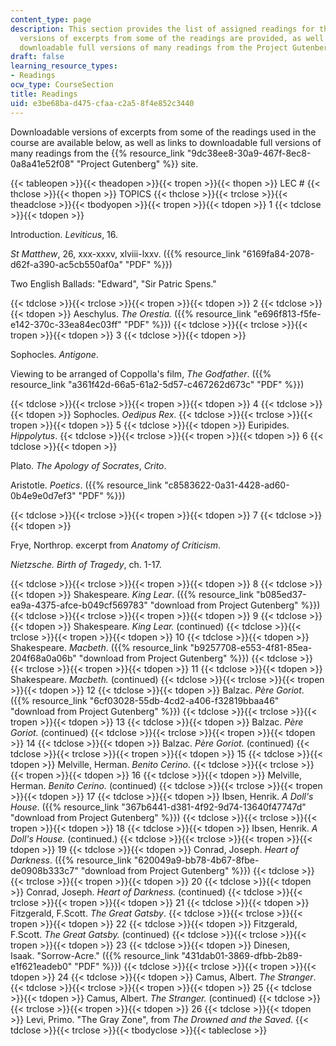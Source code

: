```yaml
---
content_type: page
description: This section provides the list of assigned readings for the course. Downloadable
  versions of excerpts from some of the readings are provided, as well as links to
  downloadable full versions of many readings from the Project Gutenberg site.
draft: false
learning_resource_types:
- Readings
ocw_type: CourseSection
title: Readings
uid: e3be68ba-d475-cfaa-c2a5-8f4e852c3440
---
```

Downloadable versions of excerpts from some of the readings used in the course are available below, as well as links to downloadable full versions of many readings from the {{% resource_link "9dc38ee8-30a9-467f-8ec8-0a8a41e52f08" "Project Gutenberg" %}} site.

{{< tableopen >}}{{< theadopen >}}{{< tropen >}}{{< thopen >}}
LEC #
{{< thclose >}}{{< thopen >}}
TOPICS
{{< thclose >}}{{< trclose >}}{{< theadclose >}}{{< tbodyopen >}}{{< tropen >}}{{< tdopen >}}
1
{{< tdclose >}}{{< tdopen >}}

Introduction. *Leviticus*, 16.

*St Matthew*, 26, xxx-xxxv, xlviii-lxxv. ({{% resource_link "6169fa84-2078-d62f-a390-ac5cb550af0a" "PDF" %}})

Two English Ballads: "Edward", "Sir Patric Spens."

{{< tdclose >}}{{< trclose >}}{{< tropen >}}{{< tdopen >}}
2
{{< tdclose >}}{{< tdopen >}}
Aeschylus. *The Orestia.* ({{% resource_link "e696f813-f5fe-e142-370c-33ea84ec03ff" "PDF" %}})
{{< tdclose >}}{{< trclose >}}{{< tropen >}}{{< tdopen >}}
3
{{< tdclose >}}{{< tdopen >}}

Sophocles. *Antigone*.

Viewing to be arranged of Coppolla's film, *The Godfather*. ({{% resource_link "a361f42d-66a5-61a2-5d57-c467262d673c" "PDF" %}})

{{< tdclose >}}{{< trclose >}}{{< tropen >}}{{< tdopen >}}
4
{{< tdclose >}}{{< tdopen >}}
Sophocles. *Oedipus Rex*.
{{< tdclose >}}{{< trclose >}}{{< tropen >}}{{< tdopen >}}
5
{{< tdclose >}}{{< tdopen >}}
Euripides. *Hippolytus*.
{{< tdclose >}}{{< trclose >}}{{< tropen >}}{{< tdopen >}}
6
{{< tdclose >}}{{< tdopen >}}

Plato. *The Apology of Socrates*, *Crito*.

Aristotle. *Poetics*. ({{% resource_link "c8583622-0a31-4428-ad60-0b4e9e0d7ef3" "PDF" %}})

{{< tdclose >}}{{< trclose >}}{{< tropen >}}{{< tdopen >}}
7
{{< tdclose >}}{{< tdopen >}}

Frye, Northrop. excerpt from *Anatomy of Criticism*.

*Nietzsche. Birth of Tragedy*, ch. 1-17.

{{< tdclose >}}{{< trclose >}}{{< tropen >}}{{< tdopen >}}
8
{{< tdclose >}}{{< tdopen >}}
Shakespeare. *King Lear*. ({{% resource_link "b085ed37-ea9a-4375-afce-b049cf569783" "download from Project Gutenberg" %}})
{{< tdclose >}}{{< trclose >}}{{< tropen >}}{{< tdopen >}}
9
{{< tdclose >}}{{< tdopen >}}
Shakespeare. *King Lear.* (continued)
{{< tdclose >}}{{< trclose >}}{{< tropen >}}{{< tdopen >}}
10
{{< tdclose >}}{{< tdopen >}}
Shakespeare. *Macbeth*. ({{% resource_link "b9257708-e553-4f81-85ea-204f68a0a06b" "download from Project Gutenberg" %}})
{{< tdclose >}}{{< trclose >}}{{< tropen >}}{{< tdopen >}}
11
{{< tdclose >}}{{< tdopen >}}
Shakespeare. *Macbeth.* (continued)
{{< tdclose >}}{{< trclose >}}{{< tropen >}}{{< tdopen >}}
12
{{< tdclose >}}{{< tdopen >}}
Balzac. *Père Goriot*. ({{% resource_link "6cf03028-55db-4cd2-a406-f32819bbaa46" "download from Project Gutenberg" %}})
{{< tdclose >}}{{< trclose >}}{{< tropen >}}{{< tdopen >}}
13
{{< tdclose >}}{{< tdopen >}}
Balzac. *Père Goriot.* (continued)
{{< tdclose >}}{{< trclose >}}{{< tropen >}}{{< tdopen >}}
14
{{< tdclose >}}{{< tdopen >}}
Balzac. *Père Goriot.* (continued)
{{< tdclose >}}{{< trclose >}}{{< tropen >}}{{< tdopen >}}
15
{{< tdclose >}}{{< tdopen >}}
Melville, Herman. *Benito Cerino*.
{{< tdclose >}}{{< trclose >}}{{< tropen >}}{{< tdopen >}}
16
{{< tdclose >}}{{< tdopen >}}
Melville, Herman. *Benito Cerino.* (continued)
{{< tdclose >}}{{< trclose >}}{{< tropen >}}{{< tdopen >}}
17
{{< tdclose >}}{{< tdopen >}}
Ibsen, Henrik. *A Doll's House*. ({{% resource_link "367b6441-d381-4f92-9d74-13640f47747d" "download from Project Gutenberg" %}})
{{< tdclose >}}{{< trclose >}}{{< tropen >}}{{< tdopen >}}
18
{{< tdclose >}}{{< tdopen >}}
Ibsen, Henrik. *A Doll's House.* (continued.)
{{< tdclose >}}{{< trclose >}}{{< tropen >}}{{< tdopen >}}
19
{{< tdclose >}}{{< tdopen >}}
Conrad, Joseph. *Heart of Darkness*. ({{% resource_link "620049a9-bb78-4b67-8fbe-de0908b333c7" "download from Project Gutenberg" %}})
{{< tdclose >}}{{< trclose >}}{{< tropen >}}{{< tdopen >}}
20
{{< tdclose >}}{{< tdopen >}}
Conrad, Joseph. *Heart of Darkness.* (continued)
{{< tdclose >}}{{< trclose >}}{{< tropen >}}{{< tdopen >}}
21
{{< tdclose >}}{{< tdopen >}}
Fitzgerald, F.Scott. *The Great Gatsby*.
{{< tdclose >}}{{< trclose >}}{{< tropen >}}{{< tdopen >}}
22
{{< tdclose >}}{{< tdopen >}}
Fitzgerald, F.Scott. *The Great Gatsby.* (continued)
{{< tdclose >}}{{< trclose >}}{{< tropen >}}{{< tdopen >}}
23
{{< tdclose >}}{{< tdopen >}}
Dinesen, Isaak. "Sorrow-Acre." ({{% resource_link "431dab01-3869-dfbb-2b89-e1f621eadeb0" "PDF" %}})
{{< tdclose >}}{{< trclose >}}{{< tropen >}}{{< tdopen >}}
24
{{< tdclose >}}{{< tdopen >}}
Camus, Albert. *The Stranger*.
{{< tdclose >}}{{< trclose >}}{{< tropen >}}{{< tdopen >}}
25
{{< tdclose >}}{{< tdopen >}}
Camus, Albert. *The Stranger.* (continued)
{{< tdclose >}}{{< trclose >}}{{< tropen >}}{{< tdopen >}}
26
{{< tdclose >}}{{< tdopen >}}
Levi, Primo. "The Gray Zone", from *The Drowned and the Saved*.
{{< tdclose >}}{{< trclose >}}{{< tbodyclose >}}{{< tableclose >}}